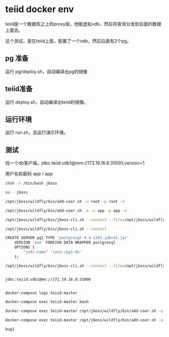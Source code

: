 # teiid docker env

teiid是一个数据库之上的proxy层，他能虚拟vdb，然后将查询分发到后面的数据上面去。

这个测试，是在teiid上面，配置了一个vdb，然后后面有2个pg。

## pg 准备

运行 pg/deploy.sh，自动编译出pg的镜像

## teiid准备

运行 deploy.sh，自动编译出teiid的镜像。

## 运行环境

运行 run.sh，会运行演示环境。

## 测试

找一个db客户端，jdbc:teiid:vdb1@mm://172.19.16.8:31000;version=1

用户名和密码 app / app

```bash
chsh -s /bin/bash jboss

su - jboss

/opt/jboss/wildfly/bin/add-user.sh -u root -p root -e

/opt/jboss/wildfly/bin/add-user.sh -a -u app -p app -e

/opt/jboss/wildfly/bin/jboss-cli.sh --connect --file=/opt/jboss/wildfly/bin/scripts/teiid-standalone-mode-install.cli

/opt/jboss/wildfly/bin/jboss-cli.sh --connect

CREATE SERVER pg1 TYPE 'postgresql-9.4-1201.jdbc41.jar'
    VERSION 'one' FOREIGN DATA WRAPPER postgresql
    OPTIONS (
        "jndi-name" 'java:/pg1-ds'
    );

/opt/jboss/wildfly/bin/jboss-cli.sh --connect --file=/opt/jboss/wildfly/bin/scripts/teiid-domain-mode-install.cli


jdbc:teiid:vdb1@mm://172.19.16.8:31000


docker-compose logs teiid-master

docker-compose exec teiid-master bash

docker-compose exec teiid-master /opt/jboss/wildfly/bin/add-user.sh -u root -p root -e

docker-compose exec teiid-master /opt/jboss/wildfly/bin/add-user.sh -a -u app -p app -e

```

```bash
bug1
```